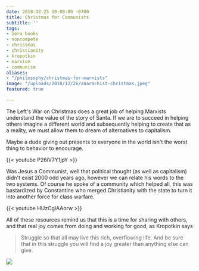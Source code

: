 ```yaml
---
date: 2018-12-25 10:00:00 -0700
title: Christmas for Communists
subtitle: ''
tags:
- zero books
- noncompete
- christmas
- christianity
- kropotkin
- marxism
- communism
aliases:
- "/philosophy/christmas-for-marxists"
image: "/uploads/2018/12/26/anarachist-christmas.jpeg"
featured: true

---
```

The Left's War on Christmas does a great job of helping Marxists understand the value of the story of Santa. If we are to succeed in helping others imagine a different world and subsequently helping to create that as a reality, we must allow them to dream of alternatives to capitalism.

Maybe a dude giving out presents to everyone in the world isn't the worst thing to behavior to encourage.

{{< youtube P26iV7Y1jpY >}}

Was Jesus a Communist, well that political thought (as well as capitalism) didn't exist 2000 odd years ago, however we can relate his words to the two systems. Of course he spoke of a community which helped all, this was bastardized by Constantine who merged Christianity with the state to turn it into another force for class warfare.

{{< youtube HUzCglAAorw >}}

All of these resources remind us that this is a time for sharing with others, and that real joy comes from doing and working for good, as Kropotkin says

> Struggle so that all may live this rich, overflowing life. And be sure that in this struggle you will find a joy greater than anything else can give.

![](/uploads/2018/12/26/kropotkin-christmas.jpeg)